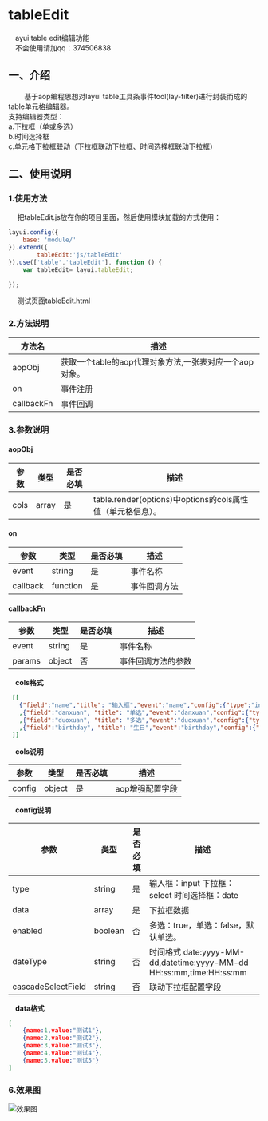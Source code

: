 # tableEdit
&emsp;ayui table edit编辑功能
<br/>
&emsp;不会使用请加qq：374506838

## 一、介绍
&emsp;&emsp; 基于aop编程思想对layui table工具条事件tool(lay-filter)进行封装而成的table单元格编辑器。
<br/>
支持编辑器类型：
<br/>
a.下拉框（单或多选）
<br/>
b.时间选择框
<br/>
c.单元格下拉框联动（下拉框联动下拉框、时间选择框联动下拉框）

## 二、使用说明

### 1.使用方法
&emsp; 把tableEdit.js放在你的项目里面，然后使用模块加载的方式使用：

```javascript
layui.config({
    base: 'module/'
}).extend({
        tableEdit:'js/tableEdit'
}).use(['table','tableEdit'], function () {
    var tableEdit= layui.tableEdit;
    
});
```
&emsp; 测试页面tableEdit.html


### 2.方法说明
方法名 | 描述 |
---          | ----
aopObj       | 获取一个table的aop代理对象方法,一张表对应一个aop对象。
on           | 事件注册
callbackFn   | 事件回调

### 3.参数说明

#### aopObj
参数      | 类型      | 是否必填 | 描述 |
---       | ---       | ---      | -----
cols      | array     | 是       | table.render(options)中options的cols属性值（单元格信息）。

#### on
参数      | 类型    | 是否必填 | 描述 |
---       | ---     | ---      | ----
event     | string  | 是       | 事件名称
callback  | function| 是       | 事件回调方法

#### callbackFn
参数      | 类型    | 是否必填 | 描述 |
---       | ---     | ---      | ----
event     | string  | 是       | 事件名称
params    | object  | 否       | 事件回调方法的参数


&emsp;**cols格式**

```json
 [[
   {"field":"name","title": "输入框","event":"name","config":{"type":"input"}}
   ,{"field":"danxuan", "title": "单选","event":"danxuan","config":{"type":"select","data":params,"cascadeSelectField":"name"}}
   ,{"field":"duoxuan", "title": "多选","event":"duoxuan","config":{"type":"select","data":params,"enabled":true}}
   ,{"field":"birthday", "title": "生日","event":"birthday","config":{"type":"date","dateType":"date"}}
 ]]
```

&emsp;**cols说明**

参数      | 类型      | 是否必填 | 描述 |
---       | ---       | ---      | -----
config    | object    | 是       | aop增强配置字段

&emsp;**config说明**

参数               | 类型      | 是否必填 | 描述 |
---                | ---       | ---      | -----
type               | string    | 是       | 输入框：input 下拉框：select 时间选择框：date
data               | array     | 是       | 下拉框数据
enabled            | boolean   | 否       | 多选：true，单选：false，默认单选。
dateType           | string    | 否       | 时间格式 date:yyyy-MM-dd,datetime:yyyy-MM-dd HH:ss:mm,time:HH:ss:mm
cascadeSelectField | string    | 否       | 联动下拉框配置字段

&emsp;**data格式**

```json
[
    {name:1,value:"测试1"},
    {name:2,value:"测试2"},
    {name:3,value:"测试3"},
    {name:4,value:"测试4"},
    {name:5,value:"测试5"}
]
```

### 6.效果图
![效果图](https://images.gitee.com/uploads/images/2020/0508/123901_092d3f62_1588195.gif "tableEdit.gif")